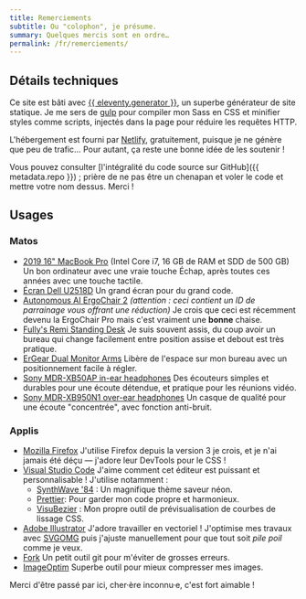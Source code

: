 ```yaml
---
title: Remerciements
subtitle: Ou "colophon", je présume.
summary: Quelques mercis sont en ordre…
permalink: /fr/remerciements/
---
```


## Détails techniques

Ce site est bâti avec [{{ eleventy.generator }}](https://www.11ty.dev/), un superbe générateur de site statique. Je me sers de [gulp](https://gulpjs.com/) pour compiler mon Sass en CSS et minifier styles comme scripts, injectés dans la page pour réduire les requêtes HTTP.

L'hébergement est fourni par [Netlify](https://netlify.com/), gratuitement, puisque je ne génère que peu de trafic… Pour autant, ça reste une bonne idée de les soutenir !

Vous pouvez consulter [l'intégralité du code source sur GitHub]({{ metadata.repo }}) ; prière de ne pas être un chenapan et voler le code et mettre votre nom dessus. Merci !

## Usages

### Matos

-   [2019 16" MacBook Pro](https://www.apple.com/macbook-pro-16/) (Intel Core i7, 16 GB de RAM et SDD de 500 GB)
    Un bon ordinateur avec une vraie touche Échap, après toutes ces années avec une touche tactile.
-   [Écran Dell U2518D](https://amzn.to/3dgLwYT)
    Un grand écran pour du grand code.
-   [Autonomous AI ErgoChair 2](https://www.autonomous.ai/office-chairs/ergonomic-chair/?rid=7a4b2c) _(attention : ceci contient un ID de parrainage vous offrant une réduction)_
    Je crois que ceci est récemment devenu la ErgoChair Pro mais c'est vraiment une **bonne** chaise.
-   [Fully's Remi Standing Desk](https://www.fully.com/standing-desks/remi-standing-desk.html)
    Je suis souvent assis, du coup avoir un bureau qui change facilement entre position assise et debout est très pratique.
-   [ErGear Dual Monitor Arms](https://amzn.to/35Y3rQm)
    Libère de l'espace sur mon bureau avec un positionnement facile à régler.
-   [Sony MDR-XB50AP in-ear headphones](https://amzn.to/3x6jtDt)
    Des écouteurs simples et durables pour une écoute détendue, et pratique pour les réunions vidéo.
-   [Sony MDR-XB950N1 over-ear headphones](https://amzn.to/3h0jhAe)
    Un casque de qualité pour une écoute "concentrée", avec fonction anti-bruit.

### Applis

-   [Mozilla Firefox](https://www.mozilla.org/en-US/firefox/new/)
    J'utilise Firefox depuis la version 3 je crois, et je n'ai jamais été déçu — j'adore leur DevTools pour le CSS !
-   [Visual Studio Code](https://code.visualstudio.com/)
    J'aime comment cet éditeur est puissant et personnalisable ! J'utilise notamment :
    -   [SynthWave '84](https://marketplace.visualstudio.com/items?itemName=RobbOwen.synthwave-vscode) : Un magnifique thème saveur néon.
    -   [Prettier](https://marketplace.visualstudio.com/items?itemName=esbenp.prettier-vscode): Pour garder mon code propre et harmonieux.
    -   [VisuBezier](https://marketplace.visualstudio.com/items?itemName=chriskirknielsen.visubezier) : Mon propre outil de prévisualisation de courbes de lissage CSS.
-   [Adobe Illustrator](https://www.adobe.com/products/illustrator.html)
    J'adore travailler en vectoriel ! J'optimise mes travaux avec [SVGOMG](https://jakearchibald.github.io/svgomg/) puis j'ajuste manuellement pour que tout soit _pile poil_ comme je veux.
-   [Fork](https://fork.dev/)
    Un petit outil git pour m'éviter de grosses erreurs.
-   [ImageOptim](https://imageoptim.com/mac)
    Superbe outil pour mieux compresser mes images.

Merci d'être passé par ici, cher·ère inconnu·e, c'est fort aimable !